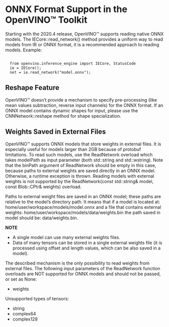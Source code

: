   # ONNX Format Support in the OpenVINO™ Toolkit
  
  Starting with the 2020.4 release, OpenVINO™ supports reading native ONNX models. The IECore::read_network() method provides a uniform way to read models from IR or ONNX format, it is a recommended approach to reading models. Example:
  
  <pre><code>
  from openvino.inference_engine import IECore, StatusCode
  ie = IECore();
  net = ie.read_network("model.onnx");
</code></pre>

## Reshape Feature
OpenVINO™ doesn’t provide a mechanism to specify pre-processing (like mean values subtraction, reverse input channels) for the ONNX format. If an ONNX model contains dynamic shapes for input, please use the CNNNetwork::reshape method for shape specialization.

## Weights Saved in External Files

OpenVINO™ supports ONNX models that store weights in external files. It is especially useful for models larger than 2GB because of protobuf limitations. To read such models, use the ReadNetwork overload which takes modelPath as input parameter (both std::string and std::wstring). Note that the binPath argument of ReadNetwork should be empty in this case, because paths to external weights are saved directly in an ONNX model. Otherwise, a runtime exception is thrown. Reading models with external weights is not supported by the ReadNetwork(const std::string& model, const Blob::CPtr& weights) overload.

Paths to external weight files are saved in an ONNX model; these paths are relative to the model’s directory path. It means that if a model is located at: home/user/workspace/models/model.onnx and a file that contains external weights: home/user/workspace/models/data/weights.bin the path saved in model should be: data/weights.bin.

**NOTE**
* A single model can use many external weights files.
* Data of many tensors can be stored in a single external weights file (it is processed using offset and length values, which can be also saved in a model).

The described mechanism is the only possibility to read weights from external files. The following input parameters of the ReadNetwork function overloads are NOT supported for ONNX models and should not be passed, or set as None:
* weights

Unsupported types of tensors:
* string
* complex64
* complex128





